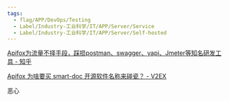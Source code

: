 ```yaml
---
tags:
  - flag/APP/DevOps/Testing
  - Label/Industry-工业科学/IT/APP/Server/Service
  - Label/Industry-工业科学/IT/APP/Server/Self-hosted
---
```


[Apifox为流量不择手段，踩损postman、swagger、yapi、Jmeter等知名研发工具 - 知乎](https://zhuanlan.zhihu.com/p/540637511)

[Apifox 为啥要买 smart-doc 开源软件名称来碰瓷？ - V2EX](https://www.v2ex.com/t/820300)

恶心

